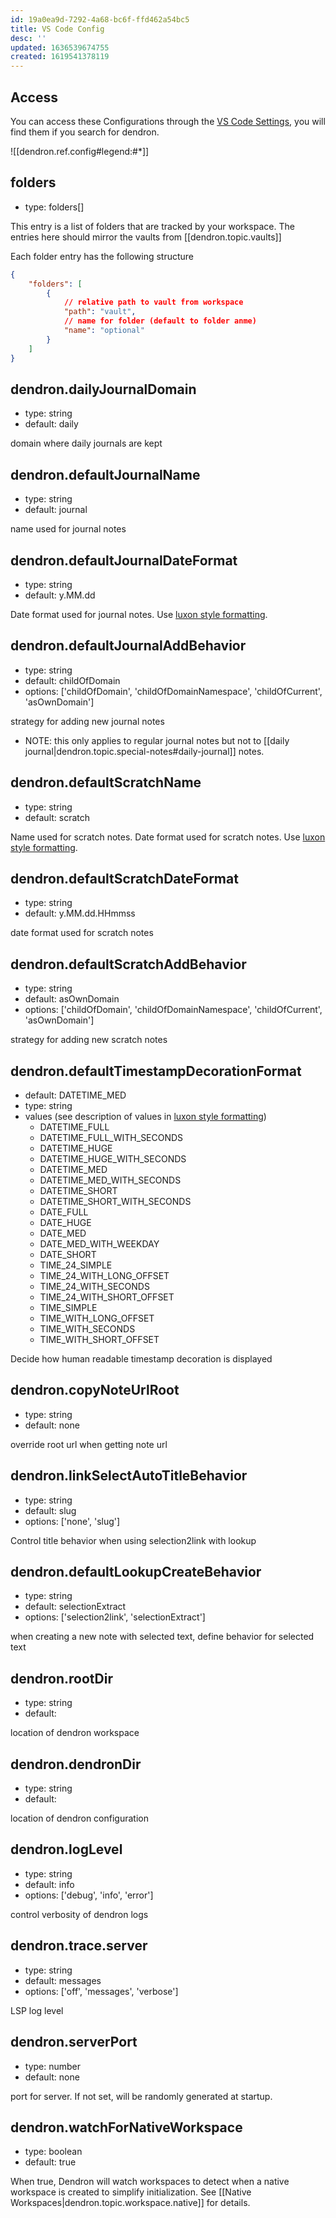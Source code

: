 ```yaml
---
id: 19a0ea9d-7292-4a68-bc6f-ffd462a54bc5
title: VS Code Config
desc: ''
updated: 1636539674755
created: 1619541378119
---
```


## Access

You can access these Configurations through the [VS Code Settings](https://code.visualstudio.com/docs/getstarted/settings), you will find them if you search for dendron.

![[dendron.ref.config#legend:#*]]

## folders

- type: folders[]

This entry is a list of folders that are tracked by your workspace.
The entries here should mirror the vaults from [[dendron.topic.vaults]]

Each folder entry has the following structure

```json
{
    "folders": [
        {
            // relative path to vault from workspace
            "path": "vault",
            // name for folder (default to folder anme)
            "name": "optional"
        }
    ]
}
```

## dendron.dailyJournalDomain
- type: string
- default: daily

domain where daily journals are kept

## dendron.defaultJournalName
- type: string
- default: journal

name used for journal notes

## dendron.defaultJournalDateFormat
- type: string
- default: y.MM.dd

Date format used for journal notes. Use [luxon style formatting][luxon-style-formatting].

## dendron.defaultJournalAddBehavior
- type: string
- default: childOfDomain
- options:  ['childOfDomain', 'childOfDomainNamespace', 'childOfCurrent', 'asOwnDomain']

strategy for adding new journal notes
- NOTE: this only applies to regular journal notes but not to  [[daily journal|dendron.topic.special-notes#daily-journal]] notes.

## dendron.defaultScratchName
- type: string
- default: scratch

Name used for scratch notes. Date format used for scratch notes. Use [luxon style formatting][luxon-style-formatting].

## dendron.defaultScratchDateFormat
- type: string
- default: y.MM.dd.HHmmss

date format used for scratch notes

## dendron.defaultScratchAddBehavior
- type: string
- default: asOwnDomain
- options:  ['childOfDomain', 'childOfDomainNamespace', 'childOfCurrent', 'asOwnDomain']

strategy for adding new scratch notes


## dendron.defaultTimestampDecorationFormat 
- default: DATETIME_MED
- type: string
- values (see description of values in [luxon style formatting][luxon-style-formatting]) 
    * DATETIME_FULL
    * DATETIME_FULL_WITH_SECONDS
    * DATETIME_HUGE
    * DATETIME_HUGE_WITH_SECONDS
    * DATETIME_MED
    * DATETIME_MED_WITH_SECONDS
    * DATETIME_SHORT
    * DATETIME_SHORT_WITH_SECONDS
    * DATE_FULL
    * DATE_HUGE
    * DATE_MED
    * DATE_MED_WITH_WEEKDAY
    * DATE_SHORT
    * TIME_24_SIMPLE
    * TIME_24_WITH_LONG_OFFSET
    * TIME_24_WITH_SECONDS
    * TIME_24_WITH_SHORT_OFFSET
    * TIME_SIMPLE
    * TIME_WITH_LONG_OFFSET
    * TIME_WITH_SECONDS
    * TIME_WITH_SHORT_OFFSET

Decide how human readable timestamp decoration is displayed

## dendron.copyNoteUrlRoot
- type: string
- default: none

override root url when getting note url

## dendron.linkSelectAutoTitleBehavior
- type: string
- default: slug
- options:  ['none', 'slug']

Control title behavior when using selection2link with lookup

## dendron.defaultLookupCreateBehavior
- type: string
- default: selectionExtract
- options:  ['selection2link', 'selectionExtract']

when creating a new note with selected text, define behavior for selected text

## dendron.rootDir
- type: string
- default: 

location of dendron workspace

## dendron.dendronDir
- type: string
- default: 

location of dendron configuration

## dendron.logLevel
- type: string
- default: info
- options:  ['debug', 'info', 'error']

control verbosity of dendron logs

## dendron.trace.server
- type: string
- default: messages
- options:  ['off', 'messages', 'verbose']

LSP log level

## dendron.serverPort
- type: number
- default: none

port for server. If not set, will be randomly generated at startup.

[luxon-style-formatting]: https://moment.github.io/luxon/#/formatting

## dendron.watchForNativeWorkspace
- type: boolean
- default: true

When true, Dendron will watch workspaces to detect when a native workspace is
created to simplify initialization. See [[Native Workspaces|dendron.topic.workspace.native]] for details.